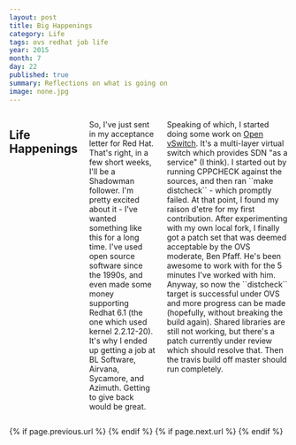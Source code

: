 ```yaml
---
layout: post
title: Big Happenings
category: Life
tags: ovs redhat job life
year: 2015
month: 7
day: 22
published: true
summary: Reflections on what is going on
image: none.jpg
---
```


<div class="row">
   <div class="span9 columns">
      <h2>Life Happenings</h2>
      <p>So, I've just sent in my acceptance letter for Red Hat. That's right, in a few short weeks, I'll be a Shadowman follower. I'm pretty excited about it - I've wanted something like this for a long time. I've used open source software since the 1990s, and even made some money supporting Redhat 6.1 (the one which used kernel 2.2.12-20). It's why I ended up getting a job at BL Software, Airvana, Sycamore, and Azimuth. Getting to give back would be great.</p>
      <p>Speaking of which, I started doing some work on <a href="http://github.com/openvswitch/ovs">Open vSwitch</a>. It's a multi-layer virtual switch which provides SDN "as a service" (I think). I started out by running CPPCHECK against the sources, and then ran ``make distcheck`` - which promptly failed. At that point, I found my raison d'etre for my first contribution. After experimenting with my own local fork, I finally got a patch set that was deemed acceptable by the OVS moderate, Ben Pfaff. He's been awesome to work with for the 5 minutes I've worked with him. Anyway, so now the ``distcheck`` target is successful under OVS and more progress can be made (hopefully, without breaking the build again). Shared libraries are still not working, but there's a patch currently under review which should resolve that. Then the travis build off master should run completely.</p>
   </div>
</div>

<div class="row">	
	<div class="span9 column">
			<p class="pull-right">{% if page.previous.url %} <a href="{{page.previous.url}}" title="Previous Post: {{page.previous.title}}"><i class="icon-chevron-left"></i></a> 	{% endif %}   {% if page.next.url %} 	<a href="{{page.next.url}}" title="Next Post: {{page.next.title}}"><i class="icon-chevron-right"></i></a> 	{% endif %} </p>  
	</div>
</div>



